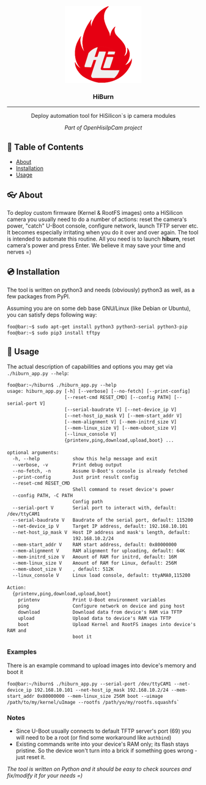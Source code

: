 <p align="center">
 <img src="images/hiburn200.png" alt="hiburn">
</p>

<h3 align="center">HiBurn</h3>

---

<p align="center">Deploy automation tool for HiSilicon`s ip camera modules</p>
<p align="center"><em>Part of OpenHisiIpCam project</em></p>

## :pencil: Table of Contents
- [About](#about)
- [Installation](#installation)
- [Usage](#usage)

## :eyeglasses: About
To deploy custom firmware (Kernel & RootFS images) onto a HiSilicon camera you usually need to do a number of actions: reset the camera's power, "catch" U-Boot console, configure network, launch TFTP server etc. It becomes especially irritating when you do it over and over again.
The tool is intended to automate this routine. All you need is to launch **hiburn**, reset camera's power and press Enter. We believe it may save your time and nerves =)

## :cd: Installation <a name="installation"></a>

The tool is written on python3 and needs (obviously) python3 as well, as a few packages from PyPI.

Assuming you are on some deb base GNU/Linux (like Debian or Ubuntu), you can satisfy deps following way:
```console 
foo@bar:~$ sudo apt-get install python3 python3-serial python3-pip
foo@bar:~$ sudo pip3 install tftpy
```
## :hammer: Usage <a name="usage"></a>

The actual description of capabilities and options you may get via `./hiburn_app.py --help`:

```console
foo@bar:~/hiburn$ ./hiburn_app.py --help
usage: hiburn_app.py [-h] [--verbose] [--no-fetch] [--print-config]
                     [--reset-cmd RESET_CMD] [--config PATH] [--serial-port V]
                     [--serial-baudrate V] [--net-device_ip V]
                     [--net-host_ip_mask V] [--mem-start_addr V]
                     [--mem-alignment V] [--mem-initrd_size V]
                     [--mem-linux_size V] [--mem-uboot_size V]
                     [--linux_console V]
                     {printenv,ping,download,upload,boot} ...

optional arguments:
  -h, --help            show this help message and exit
  --verbose, -v         Print debug output
  --no-fetch, -n        Assume U-Boot's console is already fetched
  --print-config        Just print result config
  --reset-cmd RESET_CMD
                        Shell command to reset device's power
  --config PATH, -C PATH
                        Config path
  --serial-port V       Serial port to interact with, default: /dev/ttyCAM1
  --serial-baudrate V   Baudrate of the serial port, default: 115200
  --net-device_ip V     Target IP address, default: 192.168.10.101
  --net-host_ip_mask V  Host IP address and mask's length, default:
                        192.168.10.2/24
  --mem-start_addr V    RAM start address, default: 0x80000000
  --mem-alignment V     RAM alignment for uploading, default: 64K
  --mem-initrd_size V   Amount of RAM for initrd, default: 16M
  --mem-linux_size V    Amount of RAM for Linux, default: 256M
  --mem-uboot_size V    , default: 512K
  --linux_console V     Linux load console, default: ttyAMA0,115200

Action:
  {printenv,ping,download,upload,boot}
    printenv            Print U-Boot environment variables
    ping                Configure network on device and ping host
    download            Download data from device's RAM via TFTP
    upload              Upload data to device's RAM via TFTP
    boot                Upload Kernel and RootFS images into device's RAM and
                        boot it
```

### Examples

There is an example command to upload images into device's memory and boot it  

```console
foo@bar:~/hiburn$ ./hiburn_app.py --serial-port /dev/ttyCAM1 --net-device_ip 192.168.10.101 --net-host_ip_mask 192.168.10.2/24 --mem-start_addr 0x80000000 --mem-linux_size 256M boot --uimage /path/to/my/kernel/uImage --rootfs /path/yo/my/rootfs.squashfs`
```

### Notes
- Since U-Boot usually connects to default TFTP server's port (69) you will need to be a root (or find some workaround like `authbind`)
- Existing commands write into your device's RAM only; its flash stays pristine. So the device won't turn into a brick if something goes wrong - just reset it.

*The tool is written on Python and it should be easy to check sources and fix/modify it for your needs =)*
